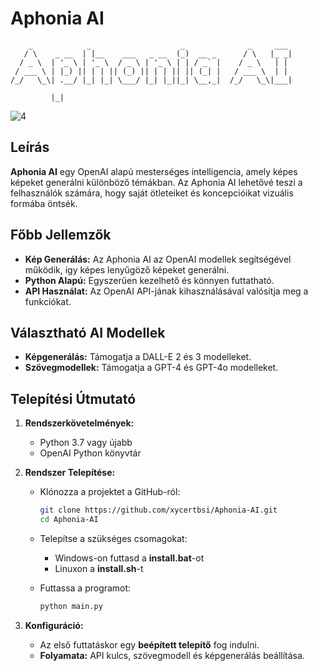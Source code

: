 
# Aphonia AI
```
    _            _                    _              _     ___
   / \    _ __  | |__    ___   _ __  (_)  __ _      / \   |_ _|
  / _ \  | '_ \ | '_ \  / _ \ | '_ \ | | / _` |    / _ \   | |
 / ___ \ | |_) || | | || (_) || | | || || (_| |   / ___ \  | |
/_/   \_\| .__/ |_| |_| \___/ |_| |_||_| \__,_|  /_/   \_\|___|

         |_|
```

![4](https://github.com/user-attachments/assets/cc11ed69-232d-4482-afc3-ecc0cd946101)

## Leírás

**Aphonia AI** egy OpenAI alapú mesterséges intelligencia, amely képes képeket generálni különböző témákban. Az Aphonia AI lehetővé teszi a felhasználók számára, hogy saját ötleteiket és koncepcióikat vizuális formába öntsék.

## Főbb Jellemzők

- **Kép Generálás:** Az Aphonia AI az OpenAI modellek segítségével működik, így képes lenyűgöző képeket generálni.
- **Python Alapú:** Egyszerűen kezelhető és könnyen futtatható.
- **API Használat:** Az OpenAI API-jának kihasználásával valósítja meg a funkciókat.

## Választható AI Modellek

- **Képgenerálás:** Támogatja a DALL-E 2 és 3 modelleket.
- **Szövegmodellek:** Támogatja a GPT-4 és GPT-4o modelleket.

## Telepítési Útmutató

1. **Rendszerkövetelmények:**
   - Python 3.7 vagy újabb
   - OpenAI Python könyvtár

2. **Rendszer Telepítése:**
   - Klónozza a projektet a GitHub-ról:
     ```bash
     git clone https://github.com/xycertbsi/Aphonia-AI.git
     cd Aphonia-AI
     ```
   - Telepítse a szükséges csomagokat:
     * Windows-on futtasd a **install.bat**-ot
     * Linuxon a **install.sh**-t
     
   - Futtassa a programot:
     ```bash
     python main.py
     ```

3. **Konfiguráció:**
   - Az első futtatáskor egy **beépített telepítő** fog indulni.
   - **Folyamata:** API kulcs, szövegmodell és képgenerálás beállítása.
